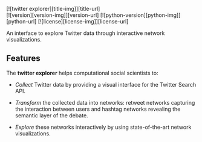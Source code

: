 [![twitter explorer][title-img]][title-url]<br/>
[![version][version-img]][version-url]
[![python-version][python-img]][python-url]
[![license][license-img]][license-url]

An interface to explore Twitter data through interactive network visualizations.

## Features

The **twitter explorer** helps computational social scientists to:

- *Collect* Twitter data by providing a visual interface for the Twitter Search API.

- *Transform* the collected data into networks: retweet networks capturing the interaction between users and hashtag networks revealing the semantic layer of the debate. 

- *Explore* these networks interactively by using state-of-the-art network visualizations. 
